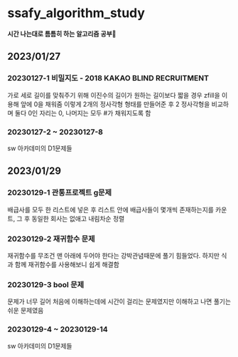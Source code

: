 # ssafy_algorithm_study
**시간 나는대로 틈틈히 하는 알고리즘 공부🤭**

## 2023/01/27

### 20230127-1 비밀지도 - 2018 KAKAO BLIND RECRUITMENT
가로 세로 길이를 맞춰주기 위해 이진수의 길이가 원하는 길이보다 짧을 경우 zfill을 이용해 앞에 0을 채워줌
이렇게 2개의 정사각형 형태를 만들어준 후 2 정사각형을 비교하며 둘다 0인 자리는 0, 나머지는 모두 #가 채워지도록 함
### 20230127-2 ~ 20230127-8
sw 아카데미의 D1문제들

## 2023/01/29
### 20230129-1 관통프로젝트 g문제
배급사를 모두 한 리스트에 넣은 후 리스트 안에 배급사들이 몇개씩 존재하는지를 카운트, 그 후 동일한 회사는 없애고 내림차순 정렬

### 20230129-2 재귀함수 문제
재귀함수를 무조건 맨 아래에 두어야 한다는 강박관념때문에 풀기 힘들었다. 하지만 식과 함께 재귀함수를 사용해보니 쉽게 해결함

### 20230129-3 bool 문제
문제가 너무 길어 처음에 이해하는데에 시간이 걸리는 문제였지만 이해하고 나면 풀기는 쉬운 문제였음

### 20230129-4 ~ 20230129-14
sw 아카데미의 D1문제들
